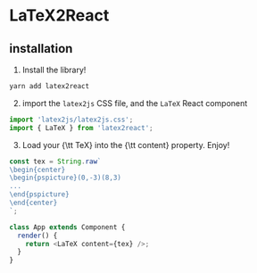 # LaTeX2React

## installation

1. Install the library!

```sh
yarn add latex2react
```

2. import the `latex2js` CSS file, and the `LaTeX` React component

```js
import 'latex2js/latex2js.css';
import { LaTeX } from 'latex2react';
```

3. Load your {\tt TeX} into the {\tt content} property. Enjoy!

```js
const tex = String.raw`
\begin{center}
\begin{pspicture}(0,-3)(8,3)
...
\end{pspicture}
\end{center}
`;

class App extends Component {
  render() {
    return <LaTeX content={tex} />;
  }
}
```
